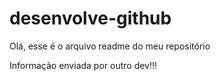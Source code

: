 # desenvolve-github

Olá, esse é o arquivo readme do meu repositório

Informação enviada por outro dev!!!
